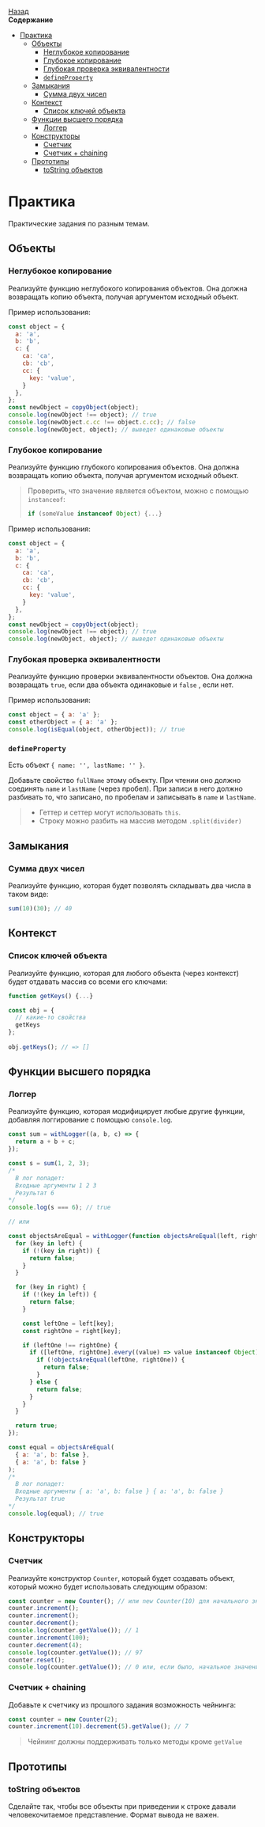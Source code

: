 <!-- START doctoc generated TOC please keep comment here to allow auto update -->
<!-- DON'T EDIT THIS SECTION, INSTEAD RE-RUN doctoc TO UPDATE -->
[Назад](README.md)<br />**Содержание**

- [Практика](#%D0%BF%D1%80%D0%B0%D0%BA%D1%82%D0%B8%D0%BA%D0%B0)
  - [Объекты](#%D0%BE%D0%B1%D1%8A%D0%B5%D0%BA%D1%82%D1%8B)
    - [Неглубокое копирование](#%D0%BD%D0%B5%D0%B3%D0%BB%D1%83%D0%B1%D0%BE%D0%BA%D0%BE%D0%B5-%D0%BA%D0%BE%D0%BF%D0%B8%D1%80%D0%BE%D0%B2%D0%B0%D0%BD%D0%B8%D0%B5)
    - [Глубокое копирование](#%D0%B3%D0%BB%D1%83%D0%B1%D0%BE%D0%BA%D0%BE%D0%B5-%D0%BA%D0%BE%D0%BF%D0%B8%D1%80%D0%BE%D0%B2%D0%B0%D0%BD%D0%B8%D0%B5)
    - [Глубокая проверка эквивалентности](#%D0%B3%D0%BB%D1%83%D0%B1%D0%BE%D0%BA%D0%B0%D1%8F-%D0%BF%D1%80%D0%BE%D0%B2%D0%B5%D1%80%D0%BA%D0%B0-%D1%8D%D0%BA%D0%B2%D0%B8%D0%B2%D0%B0%D0%BB%D0%B5%D0%BD%D1%82%D0%BD%D0%BE%D1%81%D1%82%D0%B8)
    - [`defineProperty`](#defineproperty)
  - [Замыкания](#%D0%B7%D0%B0%D0%BC%D1%8B%D0%BA%D0%B0%D0%BD%D0%B8%D1%8F)
    - [Сумма двух чисел](#%D1%81%D1%83%D0%BC%D0%BC%D0%B0-%D0%B4%D0%B2%D1%83%D1%85-%D1%87%D0%B8%D1%81%D0%B5%D0%BB)
  - [Контекст](#%D0%BA%D0%BE%D0%BD%D1%82%D0%B5%D0%BA%D1%81%D1%82)
    - [Список ключей объекта](#%D1%81%D0%BF%D0%B8%D1%81%D0%BE%D0%BA-%D0%BA%D0%BB%D1%8E%D1%87%D0%B5%D0%B9-%D0%BE%D0%B1%D1%8A%D0%B5%D0%BA%D1%82%D0%B0)
  - [Функции высшего порядка](#%D1%84%D1%83%D0%BD%D0%BA%D1%86%D0%B8%D0%B8-%D0%B2%D1%8B%D1%81%D1%88%D0%B5%D0%B3%D0%BE-%D0%BF%D0%BE%D1%80%D1%8F%D0%B4%D0%BA%D0%B0)
    - [Логгер](#%D0%BB%D0%BE%D0%B3%D0%B3%D0%B5%D1%80)
  - [Конструкторы](#%D0%BA%D0%BE%D0%BD%D1%81%D1%82%D1%80%D1%83%D0%BA%D1%82%D0%BE%D1%80%D1%8B)
    - [Счетчик](#%D1%81%D1%87%D0%B5%D1%82%D1%87%D0%B8%D0%BA)
    - [Счетчик + chaining](#%D1%81%D1%87%D0%B5%D1%82%D1%87%D0%B8%D0%BA--chaining)
  - [Прототипы](#%D0%BF%D1%80%D0%BE%D1%82%D0%BE%D1%82%D0%B8%D0%BF%D1%8B)
    - [toString объектов](#tostring-%D0%BE%D0%B1%D1%8A%D0%B5%D0%BA%D1%82%D0%BE%D0%B2)

<!-- END doctoc generated TOC please keep comment here to allow auto update -->

# Практика

Практические задания по разным темам.

## Объекты

### Неглубокое копирование

Реализуйте функцию неглубокого копирования объектов. Она должна возвращать копию объекта, получая аргументом исходный объект. 

Пример использования:

```javascript
const object = {
  a: 'a',
  b: 'b',
  c: {
    ca: 'ca',
    cb: 'cb',
    cc: {
      key: 'value',
    }
  },
};
const newObject = copyObject(object);
console.log(newObject !== object); // true
console.log(newObject.c.cc !== object.c.cc); // false
console.log(newObject, object); // выведет одинаковые объекты
```

### Глубокое копирование

Реализуйте функцию глубокого копирования объектов. Она должна возвращать копию объекта, получая аргументом исходный объект. 

> Проверить, что значение является объектом, можно с помощью `instanceof`: 
>
> ```javascript
> if (someValue instanceof Object) {...}
> ```

Пример использования:

```javascript
const object = {
  a: 'a',
  b: 'b',
  c: {
    ca: 'ca',
    cb: 'cb',
    cc: {
      key: 'value',
    }
  },
};
const newObject = copyObject(object);
console.log(newObject !== object); // true
console.log(newObject, object); // выведет одинаковые объекты
```

### Глубокая проверка эквивалентности

Реализуйте функцию проверки эквивалентности объектов. Она должна возвращать `true`, если два объекта одинаковые и `false` , если нет.

Пример использования:

```javascript
const object = { a: 'a' };
const otherObject = { a: 'a' };
console.log(isEqual(object, otherObject)); // true
```

### `defineProperty`

Есть объект `{ name: '', lastName: '' }`.

Добавьте свойство `fullName` этому объекту. При чтении оно должно соединять `name` и `lastName` (через пробел). При записи в него должно разбивать то, что записано, по пробелам и записывать в `name` и `lastName`.

> - Геттер и сеттер могут использовать `this`.
> - Строку можно разбить на массив методом `.split(divider)`

## Замыкания

### Сумма двух чисел

Реализуйте функцию, которая будет позволять складывать два числа в таком виде:

```javascript
sum(10)(30); // 40
```

## Контекст

### Список ключей объекта

Реализуйте функцию, которая для любого объекта (через контекст) будет отдавать массив со всеми его ключами:

```javascript
function getKeys() {...}

const obj = {
  // какие-то свойства
  getKeys
};
                    
obj.getKeys(); // => []
```

## Функции высшего порядка

### Логгер

Реализуйте функцию, которая модифицирует любые другие функции, добавляя логгирование с помощью `console.log`.

```javascript
const sum = withLogger((a, b, c) => {
  return a + b + c;
});

const s = sum(1, 2, 3);
/* 
  В лог попадет:
  Входные аргументы 1 2 3
  Результат 6
*/
console.log(s === 6); // true

// или

const objectsAreEqual = withLogger(function objectsAreEqual(left, right) {
  for (key in left) {
    if (!(key in right)) {
      return false;
    }
  }

  for (key in right) {
    if (!(key in left)) {
      return false;
    }

    const leftOne = left[key];
    const rightOne = right[key];

    if (leftOne !== rightOne) {
      if ([leftOne, rightOne].every((value) => value instanceof Object)) {
        if (!objectsAreEqual(leftOne, rightOne)) {
          return false;
        }
      } else {
        return false;
      }
    }
  }

  return true;
});

const equal = objectsAreEqual(
  { a: 'a', b: false }, 
  { a: 'a', b: false }
);
/* 
  В лог попадет:
  Входные аргументы { a: 'a', b: false } { a: 'a', b: false }
  Результат true
*/
console.log(equal); // true
```

## Конструкторы

### Счетчик

Реализуйте конструктор `Counter`, который будет создавать объект, который можно будет использовать следующим образом:

```javascript
const counter = new Counter(); // или new Counter(10) для начального значения
counter.increment(); 
counter.increment();
counter.decrement();
console.log(counter.getValue()); // 1
counter.increment(100);
counter.decrement(4);
console.log(counter.getValue()); // 97
counter.reset();
console.log(counter.getValue()); // 0 или, если было, начальное значение
```

### Счетчик + chaining

Добавьте к счетчику из прошлого задания возможность чейнинга:

```javascript
const counter = new Counter(2);
counter.increment(10).decrement(5).getValue(); // 7
```

> Чейнинг должны поддерживать только методы кроме `getValue` 

## Прототипы

### toString объектов

Сделайте так, чтобы все объекты при приведении к строке давали человекочитаемое представление. Формат вывода не важен.

